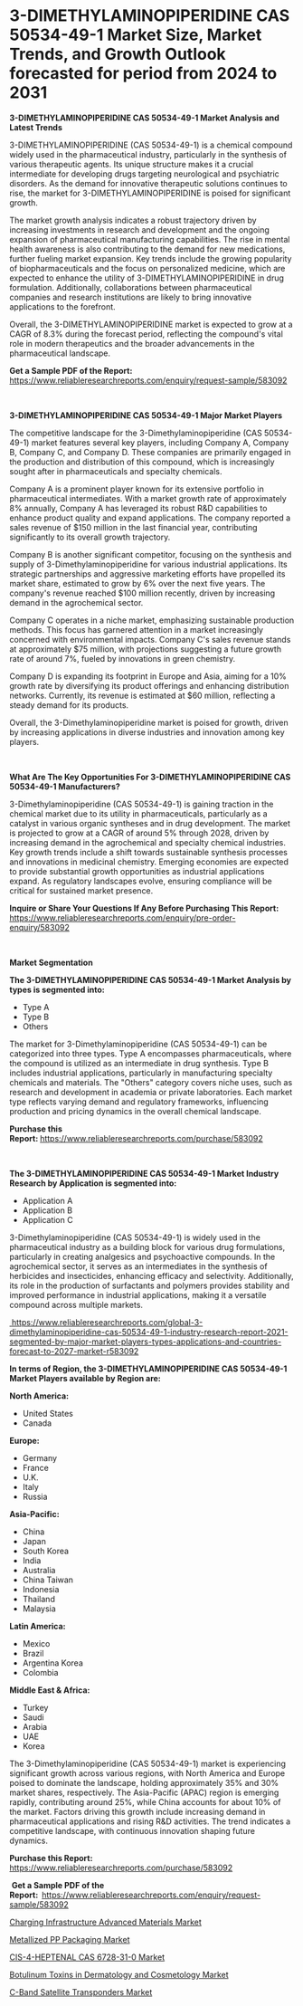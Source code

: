 <p><h1>3-DIMETHYLAMINOPIPERIDINE CAS 50534-49-1 Market Size, Market Trends, and Growth Outlook forecasted for period from 2024 to 2031</h1></p><p><strong>3-DIMETHYLAMINOPIPERIDINE CAS 50534-49-1 Market Analysis and Latest Trends</strong></p>
<p><p>3-DIMETHYLAMINOPIPERIDINE (CAS 50534-49-1) is a chemical compound widely used in the pharmaceutical industry, particularly in the synthesis of various therapeutic agents. Its unique structure makes it a crucial intermediate for developing drugs targeting neurological and psychiatric disorders. As the demand for innovative therapeutic solutions continues to rise, the market for 3-DIMETHYLAMINOPIPERIDINE is poised for significant growth.</p><p>The market growth analysis indicates a robust trajectory driven by increasing investments in research and development and the ongoing expansion of pharmaceutical manufacturing capabilities. The rise in mental health awareness is also contributing to the demand for new medications, further fueling market expansion. Key trends include the growing popularity of biopharmaceuticals and the focus on personalized medicine, which are expected to enhance the utility of 3-DIMETHYLAMINOPIPERIDINE in drug formulation. Additionally, collaborations between pharmaceutical companies and research institutions are likely to bring innovative applications to the forefront.</p><p>Overall, the 3-DIMETHYLAMINOPIPERIDINE market is expected to grow at a CAGR of 8.3% during the forecast period, reflecting the compound's vital role in modern therapeutics and the broader advancements in the pharmaceutical landscape.</p></p>
<p><strong>Get a Sample PDF of the Report:&nbsp;</strong> <a href="https://www.reliableresearchreports.com/enquiry/request-sample/583092?utm_campaign=5&utm_medium=2&utm_source=Github&utm_content=ia&utm_term=09122024&utm_id=3-dimethylaminopiperidine-cas-50534-49-1">https://www.reliableresearchreports.com/enquiry/request-sample/583092</a></p>
<p>&nbsp;</p>
<p><strong>3-DIMETHYLAMINOPIPERIDINE CAS 50534-49-1 Major Market Players</strong></p>
<p><p>The competitive landscape for the 3-Dimethylaminopiperidine (CAS 50534-49-1) market features several key players, including Company A, Company B, Company C, and Company D. These companies are primarily engaged in the production and distribution of this compound, which is increasingly sought after in pharmaceuticals and specialty chemicals.</p><p>Company A is a prominent player known for its extensive portfolio in pharmaceutical intermediates. With a market growth rate of approximately 8% annually, Company A has leveraged its robust R&D capabilities to enhance product quality and expand applications. The company reported a sales revenue of $150 million in the last financial year, contributing significantly to its overall growth trajectory.</p><p>Company B is another significant competitor, focusing on the synthesis and supply of 3-Dimethylaminopiperidine for various industrial applications. Its strategic partnerships and aggressive marketing efforts have propelled its market share, estimated to grow by 6% over the next five years. The company's revenue reached $100 million recently, driven by increasing demand in the agrochemical sector.</p><p>Company C operates in a niche market, emphasizing sustainable production methods. This focus has garnered attention in a market increasingly concerned with environmental impacts. Company C's sales revenue stands at approximately $75 million, with projections suggesting a future growth rate of around 7%, fueled by innovations in green chemistry.</p><p>Company D is expanding its footprint in Europe and Asia, aiming for a 10% growth rate by diversifying its product offerings and enhancing distribution networks. Currently, its revenue is estimated at $60 million, reflecting a steady demand for its products.</p><p>Overall, the 3-Dimethylaminopiperidine market is poised for growth, driven by increasing applications in diverse industries and innovation among key players.</p></p>
<p>&nbsp;</p>
<p><strong>What Are The Key Opportunities For 3-DIMETHYLAMINOPIPERIDINE CAS 50534-49-1 Manufacturers?</strong></p>
<p><p>3-Dimethylaminopiperidine (CAS 50534-49-1) is gaining traction in the chemical market due to its utility in pharmaceuticals, particularly as a catalyst in various organic syntheses and in drug development. The market is projected to grow at a CAGR of around 5% through 2028, driven by increasing demand in the agrochemical and specialty chemical industries. Key growth trends include a shift towards sustainable synthesis processes and innovations in medicinal chemistry. Emerging economies are expected to provide substantial growth opportunities as industrial applications expand. As regulatory landscapes evolve, ensuring compliance will be critical for sustained market presence.</p></p>
<p><strong>Inquire or Share Your Questions If Any Before Purchasing This Report:</strong> <a href="https://www.reliableresearchreports.com/enquiry/pre-order-enquiry/583092?utm_campaign=5&utm_medium=2&utm_source=Github&utm_content=ia&utm_term=09122024&utm_id=3-dimethylaminopiperidine-cas-50534-49-1">https://www.reliableresearchreports.com/enquiry/pre-order-enquiry/583092</a></p>
<p>&nbsp;</p>
<p><strong>Market Segmentation</strong></p>
<p><strong>The 3-DIMETHYLAMINOPIPERIDINE CAS 50534-49-1 Market Analysis by types is segmented into:</strong></p>
<p><ul><li>Type A</li><li>Type B</li><li>Others</li></ul></p>
<p><p>The market for 3-Dimethylaminopiperidine (CAS 50534-49-1) can be categorized into three types. Type A encompasses pharmaceuticals, where the compound is utilized as an intermediate in drug synthesis. Type B includes industrial applications, particularly in manufacturing specialty chemicals and materials. The "Others" category covers niche uses, such as research and development in academia or private laboratories. Each market type reflects varying demand and regulatory frameworks, influencing production and pricing dynamics in the overall chemical landscape.</p></p>
<p><strong>Purchase this Report:&nbsp;</strong><a href="https://www.reliableresearchreports.com/purchase/583092?utm_campaign=5&utm_medium=2&utm_source=Github&utm_content=ia&utm_term=09122024&utm_id=3-dimethylaminopiperidine-cas-50534-49-1">https://www.reliableresearchreports.com/purchase/583092</a></p>
<p>&nbsp;</p>
<p><strong>The 3-DIMETHYLAMINOPIPERIDINE CAS 50534-49-1 Market Industry Research by Application is segmented into:</strong></p>
<p><ul><li>Application A</li><li>Application B</li><li>Application C</li></ul></p>
<p><p>3-Dimethylaminopiperidine (CAS 50534-49-1) is widely used in the pharmaceutical industry as a building block for various drug formulations, particularly in creating analgesics and psychoactive compounds. In the agrochemical sector, it serves as an intermediates in the synthesis of herbicides and insecticides, enhancing efficacy and selectivity. Additionally, its role in the production of surfactants and polymers provides stability and improved performance in industrial applications, making it a versatile compound across multiple markets.</p></p>
<p><a href="https://www.reliableresearchreports.com/global-3-dimethylaminopiperidine-cas-50534-49-1-industry-research-report-2021-segmented-by-major-market-players-types-applications-and-countries-forecast-to-2027-market-r583092?utm_campaign=5&utm_medium=2&utm_source=Github&utm_content=ia&utm_term=09122024&utm_id=3-dimethylaminopiperidine-cas-50534-49-1">&nbsp;https://www.reliableresearchreports.com/global-3-dimethylaminopiperidine-cas-50534-49-1-industry-research-report-2021-segmented-by-major-market-players-types-applications-and-countries-forecast-to-2027-market-r583092</a></p>
<p><strong>In terms of Region, the 3-DIMETHYLAMINOPIPERIDINE CAS 50534-49-1 Market Players available by Region are:</strong></p>
<p>
    <p> <strong> North America: </strong>
        <ul>
            <li>United States</li>
            <li>Canada</li>
        </ul>
        </p> 
    <p> <strong> Europe: </strong>
        <ul>
            <li>Germany</li>
            <li>France</li>
            <li>U.K.</li>
            <li>Italy</li>
            <li>Russia</li>
        </ul>
        </p> 
    <p> <strong> Asia-Pacific: </strong>
        <ul>
            <li>China</li>
            <li>Japan</li>
            <li>South Korea</li>
            <li>India</li>
            <li>Australia</li>
            <li>China Taiwan</li>
            <li>Indonesia</li>
            <li>Thailand</li>
            <li>Malaysia</li>
        </ul>
        </p> 
    <p> <strong> Latin America: </strong>
        <ul>
            <li>Mexico</li>
            <li>Brazil</li>
            <li>Argentina Korea</li>
            <li>Colombia</li>
        </ul>
        </p> 
    <p> <strong> Middle East & Africa: </strong>
        <ul>
            <li>Turkey</li>
            <li>Saudi</li>
            <li>Arabia</li>
            <li>UAE</li>
            <li>Korea</li>
        </ul>
    </p>
    </p>
<p><p>The 3-Dimethylaminopiperidine (CAS 50534-49-1) market is experiencing significant growth across various regions, with North America and Europe poised to dominate the landscape, holding approximately 35% and 30% market shares, respectively. The Asia-Pacific (APAC) region is emerging rapidly, contributing around 25%, while China accounts for about 10% of the market. Factors driving this growth include increasing demand in pharmaceutical applications and rising R&D activities. The trend indicates a competitive landscape, with continuous innovation shaping future dynamics.</p></p>
<p><strong>Purchase this Report: </strong><a href="https://www.reliableresearchreports.com/purchase/583092?utm_campaign=5&utm_medium=2&utm_source=Github&utm_content=ia&utm_term=09122024&utm_id=3-dimethylaminopiperidine-cas-50534-49-1">https://www.reliableresearchreports.com/purchase/583092</a></p>
<p>&nbsp;<strong>Get a Sample PDF of the Report:&nbsp;&nbsp;</strong><a href="https://www.reliableresearchreports.com/enquiry/request-sample/583092?utm_campaign=5&utm_medium=2&utm_source=Github&utm_content=ia&utm_term=09122024&utm_id=3-dimethylaminopiperidine-cas-50534-49-1">https://www.reliableresearchreports.com/enquiry/request-sample/583092</a></p>
<p><strong></strong></p>
<p><p><a href="https://www.linkedin.com/pulse/charging-infrastructure-advanced-materials-market-size-trends-61bsf?utm_campaign=5&utm_medium=2&utm_source=Github&utm_content=ia&utm_term=09122024&utm_id=3-dimethylaminopiperidine-cas-50534-49-1">Charging Infrastructure Advanced Materials Market</a></p><p><a href="https://www.linkedin.com/pulse/metallized-pp-packaging-market-report-in-depth-analysis-2ri6e?utm_campaign=5&utm_medium=2&utm_source=Github&utm_content=ia&utm_term=09122024&utm_id=3-dimethylaminopiperidine-cas-50534-49-1">Metallized PP Packaging Market</a></p><p><a href="https://github.com/FlorianWolf90/Market-Research-Report-List-1/blob/main/cis-4-heptenal-cas-6728-31-0-market.md?utm_campaign=5&utm_medium=2&utm_source=Github&utm_content=ia&utm_term=09122024&utm_id=3-dimethylaminopiperidine-cas-50534-49-1">CIS-4-HEPTENAL CAS 6728-31-0 Market</a></p><p><a href="https://www.linkedin.com/pulse/sales-projections-analysis-botulinum-toxins-dermatology-b8fxe?utm_campaign=5&utm_medium=2&utm_source=Github&utm_content=ia&utm_term=09122024&utm_id=3-dimethylaminopiperidine-cas-50534-49-1">Botulinum Toxins in Dermatology and Cosmetology Market</a></p><p><a href="https://github.com/lylyparadise/Market-Research-Report-List-5/blob/main/c-band-satellite-transponders-market.md?utm_campaign=5&utm_medium=2&utm_source=Github&utm_content=ia&utm_term=09122024&utm_id=3-dimethylaminopiperidine-cas-50534-49-1">C-Band Satellite Transponders Market</a></p></p>